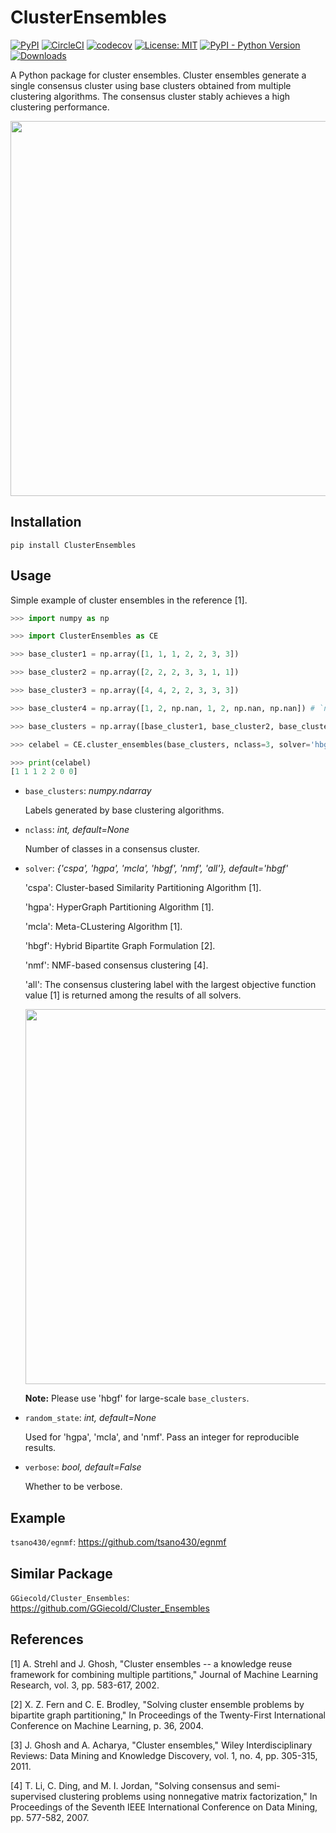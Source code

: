 # ClusterEnsembles

[![PyPI](https://img.shields.io/pypi/v/ClusterEnsembles)](https://pypi.org/project/ClusterEnsembles/)
[![CircleCI](https://circleci.com/gh/tsano430/ClusterEnsembles.svg?style=shield)](https://app.circleci.com/pipelines/github/tsano430/ClusterEnsembles)
[![codecov](https://codecov.io/gh/tsano430/ClusterEnsembles/branch/main/graph/badge.svg?token=CT0WEH2O5T)](https://codecov.io/gh/tsano430/ClusterEnsembles)
[![License: MIT](https://img.shields.io/badge/License-MIT-yellow.svg)](https://opensource.org/licenses/MIT)
[![PyPI - Python Version](https://img.shields.io/pypi/pyversions/ClusterEnsembles)](https://pypi.org/project/ClusterEnsembles/)
[![Downloads](https://pepy.tech/badge/ClusterEnsembles)](https://pepy.tech/project/ClusterEnsembles)

A Python package for cluster ensembles. Cluster ensembles generate a single consensus cluster using base clusters obtained from multiple clustering algorithms. The consensus cluster stably achieves a high clustering performance. 

<p align="center">
  <img width="600" src="https://user-images.githubusercontent.com/60049342/115107122-deb7b880-9fa3-11eb-98d6-9d1d25bf3ae8.png">
</p>

Installation
------------

```
pip install ClusterEnsembles
```

Usage
-----

Simple example of cluster ensembles in the reference [1].

```python
>>> import numpy as np

>>> import ClusterEnsembles as CE 

>>> base_cluster1 = np.array([1, 1, 1, 2, 2, 3, 3])

>>> base_cluster2 = np.array([2, 2, 2, 3, 3, 1, 1])

>>> base_cluster3 = np.array([4, 4, 2, 2, 3, 3, 3])

>>> base_cluster4 = np.array([1, 2, np.nan, 1, 2, np.nan, np.nan]) # `np.nan`: missing value

>>> base_clusters = np.array([base_cluster1, base_cluster2, base_cluster3, base_cluster4])

>>> celabel = CE.cluster_ensembles(base_clusters, nclass=3, solver='hbgf')

>>> print(celabel)
[1 1 1 2 2 0 0]
```

- `base_clusters`: *numpy.ndarray*
  
  Labels generated by base clustering algorithms.

- `nclass`: *int, default=None*
  
  Number of classes in a consensus cluster.

- `solver`: *{'cspa', 'hgpa', 'mcla', 'hbgf', 'nmf', 'all'}, default='hbgf'*
    
    'cspa': Cluster-based Similarity Partitioning Algorithm [1].

    'hgpa': HyperGraph Partitioning Algorithm [1].

    'mcla': Meta-CLustering Algorithm [1].
    
    'hbgf': Hybrid Bipartite Graph Formulation [2].

    'nmf': NMF-based consensus clustering [4].

    'all': The consensus clustering label with the largest objective function value [1] is returned among the results of all solvers. 
    
    <p align="center">
      <img width="600" src="https://user-images.githubusercontent.com/60049342/116185712-20dbb980-a75d-11eb-87cb-ae0e68179674.png">
    </p>

    **Note:** Please use 'hbgf' for large-scale `base_clusters`.

- `random_state`: *int, default=None*
  
  Used for 'hgpa', 'mcla', and 'nmf'. Pass an integer for reproducible results.

- `verbose`: *bool, default=False*
  
  Whether to be verbose.
    
Example
-------

`tsano430/egnmf`: https://github.com/tsano430/egnmf

Similar Package
---------------

`GGiecold/Cluster_Ensembles`: https://github.com/GGiecold/Cluster_Ensembles

References
----------

[1] A. Strehl and J. Ghosh, 
"Cluster ensembles -- a knowledge reuse framework for combining multiple partitions,"
Journal of Machine Learning Research, vol. 3, pp. 583-617, 2002.

[2] X. Z. Fern and C. E. Brodley, 
"Solving cluster ensemble problems by bipartite graph partitioning,"
In Proceedings of the Twenty-First International Conference on Machine Learning, p. 36, 2004.

[3] J. Ghosh and A. Acharya, 
"Cluster ensembles," 
Wiley Interdisciplinary Reviews: Data Mining and Knowledge Discovery, vol. 1, no. 4, pp. 305-315, 2011. 

[4] T. Li, C. Ding, and M. I. Jordan, 
"Solving consensus and semi-supervised clustering problems using nonnegative matrix factorization," 
In Proceedings of the Seventh IEEE International Conference on Data Mining, pp. 577-582, 2007.
